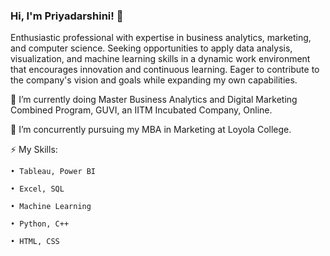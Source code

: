 ### Hi, I'm Priyadarshini! 👋
Enthusiastic professional with expertise in business analytics, marketing, and computer science. Seeking opportunities to apply data analysis, visualization, and machine learning skills in a dynamic work environment that encourages innovation and continuous learning. Eager to contribute to the company's vision and goals while expanding my own capabilities.

🌱 I’m currently doing Master Business Analytics and Digital Marketing Combined Program, GUVI, an IITM Incubated Company, Online.

🔭 I’m concurrently pursuing my MBA in Marketing at Loyola College.

⚡ My Skills:

    • Tableau, Power BI
    
    • Excel, SQL
    
    • Machine Learning
    
    • Python, C++
    
    • HTML, CSS
<!--
<img src ="https://github-readme-stats.vercel.app/api?username=Priyadarshini-G&&show_icons=true&title_color=ffffff&icon_color-bb2acf&text_color-ffffff&bg_color=151515">

**Priyadarshini-G/Priyadarshini-G** is a ✨ _special_ ✨ repository because its `README.md` (this file) appears on your GitHub profile.

Here are some ideas to get you started:

- 🔭 I’m currently working on ...
- 🌱 I’m currently learning ...
- 👯 I’m looking to collaborate on ...
- 🤔 I’m looking for help with ...
- 💬 Ask me about ...
- 📫 How to reach me: ...
- 😄 Pronouns: ...
- ⚡ Fun fact: ...
-->
